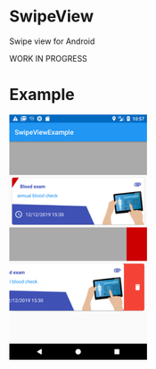 # SwipeView
Swipe view for Android

WORK IN PROGRESS

# Example

<img src="snapshots/Screenshot_1555873036.png" width="49%">
